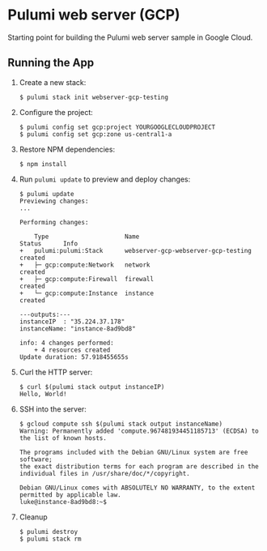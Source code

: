 # Pulumi web server (GCP)

Starting point for building the Pulumi web server sample in Google Cloud.

## Running the App

1.  Create a new stack:

    ```
    $ pulumi stack init webserver-gcp-testing
    ```

1.  Configure the project:

    ```
    $ pulumi config set gcp:project YOURGOOGLECLOUDPROJECT
    $ pulumi config set gcp:zone us-central1-a
    ```

1.  Restore NPM dependencies:

    ```
    $ npm install
    ```

1.  Run `pulumi update` to preview and deploy changes:

    ``` 
    $ pulumi update
    Previewing changes:
    ...

    Performing changes:

        Type                     Name                                 Status      Info
    +   pulumi:pulumi:Stack      webserver-gcp-webserver-gcp-testing  created
    +   ├─ gcp:compute:Network   network                              created
    +   ├─ gcp:compute:Firewall  firewall                             created
    +   └─ gcp:compute:Instance  instance                             created

    ---outputs:---
    instanceIP  : "35.224.37.178"
    instanceName: "instance-8ad9bd8"

    info: 4 changes performed:
        + 4 resources created
    Update duration: 57.918455655s
    ```

1.  Curl the HTTP server:

    ```
    $ curl $(pulumi stack output instanceIP)
    Hello, World!
    ```

1.  SSH into the server:

    ```
    $ gcloud compute ssh $(pulumi stack output instanceName)
    Warning: Permanently added 'compute.967481934451185713' (ECDSA) to the list of known hosts.

    The programs included with the Debian GNU/Linux system are free software;
    the exact distribution terms for each program are described in the
    individual files in /usr/share/doc/*/copyright.

    Debian GNU/Linux comes with ABSOLUTELY NO WARRANTY, to the extent
    permitted by applicable law.
    luke@instance-8ad9bd8:~$
    ```

1. Cleanup

    ```
    $ pulumi destroy
    $ pulumi stack rm
    ```
